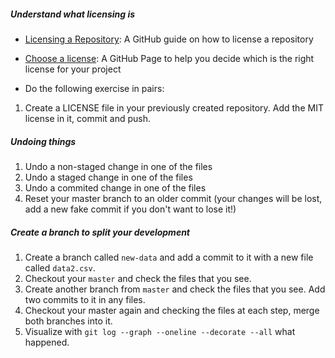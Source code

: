 ##### Understand what licensing is
* [Licensing a Repository](https://help.github.com/en/articles/licensing-a-repository): A GitHub guide on how to license a repository
* [Choose a license](https://choosealicense.com/): A GitHub Page to help you decide which is the right license for your project

* Do the following exercise in pairs:
1. Create a LICENSE file in your previously created repository. Add the MIT license in it, commit and push.

##### Undoing things
1. Undo a non-staged change in one of the files
2. Undo a staged change in one of the files
3. Undo a commited change in one of the files
4. Reset your master branch to an older commit (your changes will be lost, add a new fake commit if you don't want to lose it!)

##### Create a branch to split your development
1. Create a branch called `new-data` and add a commit to it with a new file called `data2.csv`.
2. Checkout your `master` and check the files that you see. 
3. Create another branch from `master` and check the files that you see. Add two commits to it in any files.
3. Checkout your master again and checking the files at each step, merge both branches into it.
4. Visualize with `git log --graph --oneline --decorate --all` what happened.
